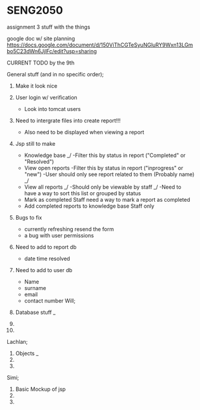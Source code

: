 # SENG2050
assignment 3 stuff with the things


google doc w/ site planning
https://docs.google.com/document/d/150ViThCGTeSyuNGluRY9Wxn13LGmbo5C23dWn6JjlFc/edit?usp=sharing

CURRENT TODO by the 9th

General stuff (and in no specific order);

1. Make it look nice
2. User login w/ verification
    - Look into tomcat users
    
3. Need to intergrate files into create report!!!
    - Also need to be displayed when viewing a report
    
3. Jsp still to make
    - Knowledge base _/
        -Filter this by status in report ("Completed" or "Resolved")
    - View open reports
        -Filter this by status in report ("inprogress" or "new")
        -User should only see report related to them (Probably name) _/
    - View all reports _/
        -Should only be viewable by staff _/
        -Need to have a way to sort this list or grouped by status
    - Mark as completed
        Staff need a way to mark a report as completed
    - Add completed reports to knowledge base
        Staff only

4. Bugs to fix
    - currently refreshing resend the form
    - a bug with user permissions
    
5. Need to add to report db
    - date time resolved
    
6. Need to add to user db
    - Name
    - surname
    - email
    - contact number
Will;

1. Database stuff _
2. 
3.

Lachlan;

1. Objects _
2.
3.

Simi;

1. Basic Mockup of jsp
2.
3.
